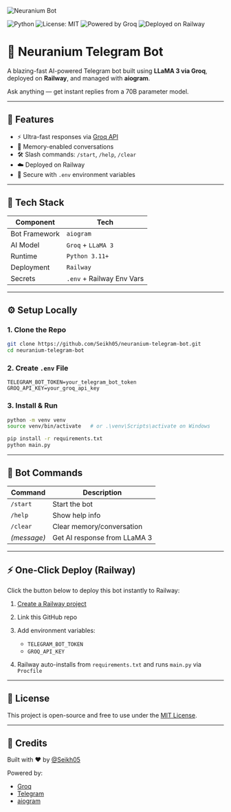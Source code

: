 ![Neuranium Bot](https://res.cloudinary.com/diqgquom2/image/upload/v1751744965/banner_d7owpn.png)

![Python](https://img.shields.io/badge/python-3.11+-blue?logo=python)
![License: MIT](https://img.shields.io/badge/license-MIT-green)
![Powered by Groq](https://img.shields.io/badge/Groq-LLaMA3%2070B-red?logo=groq)
![Deployed on Railway](https://img.shields.io/badge/hosted%20on-Railway-1f425f?logo=railway)

# 🤖 Neuranium Telegram Bot

A blazing-fast AI-powered Telegram bot built using **LLaMA 3 via Groq**, deployed on **Railway**, and managed with **aiogram**.

Ask anything — get instant replies from a 70B parameter model.

---

## 🚀 Features

- ⚡️ Ultra-fast responses via [Groq API](https://groq.com/)
- 💬 Memory-enabled conversations
- 🛠️ Slash commands: `/start`, `/help`, `/clear`
- ☁️ Deployed on Railway
- 🔐 Secure with `.env` environment variables

---

## 🧰 Tech Stack

| Component     | Tech                |
|---------------|---------------------|
| Bot Framework | `aiogram`           |
| AI Model      | `Groq` + `LLaMA 3`  |
| Runtime       | `Python 3.11+`      |
| Deployment    | `Railway`           |
| Secrets       | `.env` + Railway Env Vars |

---

## ⚙️ Setup Locally

### 1. Clone the Repo

```bash
git clone https://github.com/Seikh05/neuranium-telegram-bot.git
cd neuranium-telegram-bot
````

### 2. Create `.env` File

```env
TELEGRAM_BOT_TOKEN=your_telegram_bot_token
GROQ_API_KEY=your_groq_api_key
```

### 3. Install & Run

```bash
python -m venv venv
source venv/bin/activate   # or .\venv\Scripts\activate on Windows

pip install -r requirements.txt
python main.py
```

---

## 🧪 Bot Commands

| Command     | Description                  |
| ----------- | ---------------------------- |
| `/start`    | Start the bot                |
| `/help`     | Show help info               |
| `/clear`    | Clear memory/conversation    |
| *(message)* | Get AI response from LLaMA 3 |

---

## ⚡️ One-Click Deploy (Railway)

Click the button below to deploy this bot instantly to Railway:

1. [Create a Railway project](https://railway.app/)
2. Link this GitHub repo
3. Add environment variables:

   * `TELEGRAM_BOT_TOKEN`
   * `GROQ_API_KEY`
4. Railway auto-installs from `requirements.txt` and runs `main.py` via `Procfile`

---

## 📄 License

This project is open-source and free to use under the [MIT License](LICENSE).

---

## 🙌 Credits

Built with ❤️ by [@Seikh05](https://github.com/Seikh05)

Powered by:

* [Groq](https://groq.com/)
* [Telegram](https://core.telegram.org/)
* [aiogram](https://docs.aiogram.dev/)
